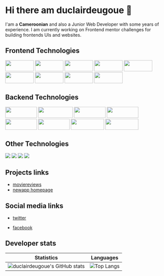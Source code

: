 # Hi there am duclairdeugoue 👋

I'am a **Cameroonian** and also a Junior Web Developer with some years of experience. I am currently working on Frontend mentor challenges for building frontends UIs  and websites. 


## Frontend Technologies

<p>
  <img width="90px" height="35px" src="https://img.shields.io/badge/-HTML5-E34F26?style=flat-square&logo=html5&logoColor=white"/>
  <img width="90px" height="35px" src="https://img.shields.io/badge/-CSS3-1572B6?style=flat-square&logo=css3"/>
  <img width="90px" height="35px" src="https://img.shields.io/badge/-Sass-black?style=flat-square&logo=sass&logoColor=blueviolet"/>
  <img width="90px" height="35px" src="https://img.shields.io/badge/-JavaScript-black?style=flat-square&logo=javascript"/>
  <img width="90px" height="35px" src="https://img.shields.io/badge/-Webpack-black?style=flat-square&logo=webpack"/>
  <img width="90px" height="35px" src="https://img.shields.io/badge/-Typescript-black?style=flat-square&logo=Typescript"/>
  <img width="90px" height="35px" src="https://img.shields.io/badge/-angular-red?style=flat-square&logo=angular"/>
  <img width="90px" height="35px" src="https://img.shields.io/badge/-React-black?style=flat-square&logo=react"/>
  <img width="90px" height="35px" src="https://img.shields.io/badge/-flutter-teal?style=flat-square&logo=flutter"/>
<!--   <img src="https://img.shields.io/badge/-vuejs-black?style=flat-square&logo=vuejs"/> -->
</p>

<!-- - HTML5
- CSS3, Sass, Bootstrap 3,4,5
- Vanilla Javascript, jQuery, Ajax, Webpack, React, Angular
 -->
## Backend Technologies

<p>
    <img width="100px" height="35px" src="https://img.shields.io/badge/-PHP-black?style=flat-square&logo=php"/>
    <img width="110px" height="35px" src="https://img.shields.io/badge/-CodeIgniter-black?style=flat-square&logo=codeigniter&logoColor=red"/>
    <img width="100px" height="35px" src="https://img.shields.io/badge/-Python3-black?style=flat-square&logo=python&logoColor=yellow"/>
    <img width="100px" height="35px" src="https://img.shields.io/badge/-Django-black?style=flat-square&logo=django&logoColor=blue"/>
    <img width="100px" height="35px" src="https://img.shields.io/badge/-Nodejs-black?style=flat-square&logo=Node.js"/>
    <img width="100px" height="35px" src="https://img.shields.io/badge/-SpringBoot-black?style=flat-square&logo=springboot&logoColor=green"/>
    <img width="105px" height="35px" src="https://img.shields.io/badge/-MySQL-black?style=flat-square&logo=mysql"/>
    <img width="105px" height="35px" src="https://img.shields.io/badge/-MongoDB-black?style=flat-square&logo=mongodb"/>

</p>

## Other Technologies
<p>
  <img src="https://img.shields.io/badge/-Git-black?style=flat-square&logo=git"/>
  <img src="https://img.shields.io/badge/-Heroku-430098?style=flat-square&logo=heroku"/>
  <img src="https://img.shields.io/badge/-Vercel-white?style=flat-square&logo=vercel&logoColor=black"/>
  <img src="https://img.shields.io/badge/-Github_Pages-black?style=flat-square&logo=githubpages&logoColor=blueviolet"/>
<!--   <img src=""/> -->
</p>

<!-- 
- PHP, CodeIgniter4
- Python3, Django
- Java, Springboot
- MySQL -->

## Projects links
- [moviereviews](https://duclairdeugoue.pythonanywhere.com/)
- [newapp homepage](https://duclairdeugoue.github.io/fmc-news-homepage/)

## Social media links

- [twitter](https://twitter.com/duclairdeugoue) 

- [facebook](https://facebook.com/duclair.deugoue)

## Developer stats

<!--- ![GitHub Activity Graph](https://activity-graph.herokuapp.com/graph?username=duclairdeugoue) --->

Statistics | Languages
-----------| -----
![duclairdeugoue's GitHub stats](https://github-readme-stats.vercel.app/api?username=duclairdeugoue&show_icons=true&theme=radical) |  ![Top Langs](https://github-readme-stats.vercel.app/api/top-langs/?username=duclairdeugoue&langs_count=8&layout=compact)

